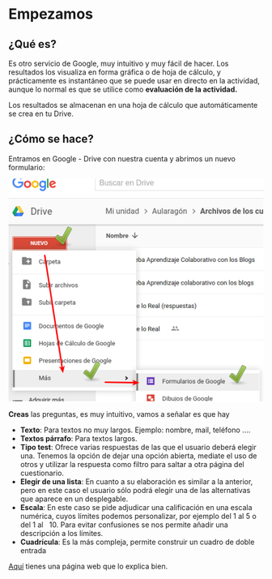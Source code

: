 # Empezamos

## ¿Qué es?

Es otro servicio de Google, muy intuitivo y muy fácil de hacer. Los resultados los visualiza en forma gráfica o de hoja de cálculo, y prácticamente es instantáneo que se puede usar en directo en la actividad, aunque lo normal es que se utilice como **evaluación de la actividad.**

Los resultados se almacenan en una hoja de cálculo que automáticamente se crea en tu Drive.

## ¿Cómo se hace?

Entramos en Google - Drive con nuestra cuenta y abrimos un nuevo formulario:

![](https://raw.githubusercontent.com/catedu/soportes-informaticos-profesorado/master/img/Menu_009.png)

**Creas** las preguntas, es muy intuitivo, vamos a señalar es que hay 

- **Texto**: Para textos no muy largos. Ejemplo: nombre, mail, teléfono ....
- **Textos párrafo**: Para textos largos. 
- **Tipo test**: Ofrece varias respuestas de las que el usuario deberá elegir una. Tenemos la opción de dejar una opción abierta, mediate el uso de otros y utilizar la respuesta como filtro para saltar a otra página del cuestionario.
- **Elegir de una lista**: En cuanto a su elaboración es similar a la anterior, pero en este caso el usuario sólo podrá elegir una de las alternativas que aparece en un desplegable.
- **Escala**: En este caso se pide adjudicar una calificación en una escala numérica, cuyos límites podemos personalizar, por ejemplo del 1 al 5 o del 1 al   10. Para evitar confusiones se nos permite añadir una descripción a los límites.
- **Cuadrícula**: Es la más compleja, permite construir un cuadro de doble entrada

<!--
Aquí tienes unos video tutoriales creado por CATEDU

{% youtube %}https//www.youtube.com/watch?v=klCYOWFY83I{% endyoutube %}

{% youtube %}https//www.youtube.com/watch?v=-FjkY44390A{% endyoutube %}

{% youtube %}https//www.youtube.com/watch?v=idLgIqufbZc{% endyoutube %}
-->

[Aquí](https://es.wikieducator.org/index.php?curid=3922) tienes una página web que lo explica bien.

<!--
<iframe src="//es.wikieducator.org/index.php?curid=3922" width="100%" height="2000">WikiEducator </iframe>
-->
